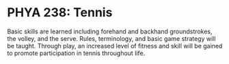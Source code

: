 # PHYA 238: Tennis

Basic skills are learned including forehand and backhand groundstrokes, the volley, and the serve. Rules, terminology, and basic game strategy will be taught. Through play, an increased level of fitness and skill will be gained to promote participation in tennis throughout life.